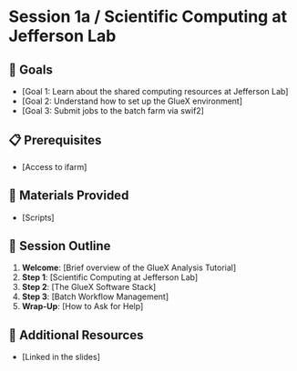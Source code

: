 # Session 1a / Scientific Computing at Jefferson Lab

## :dart: Goals
- [Goal 1: Learn about the shared computing resources at Jefferson Lab]
- [Goal 2: Understand how to set up the GlueX environment]
- [Goal 3: Submit jobs to the batch farm via swif2]

## :clipboard: Prerequisites
- [Access to ifarm]

## :file_folder: Materials Provided
- [Scripts]

## :memo: Session Outline
1. **Welcome**: [Brief overview of the GlueX Analysis Tutorial]
2. **Step 1**: [Scientific Computing at Jefferson Lab]
3. **Step 2**: [The GlueX Software Stack]
4. **Step 3**: [Batch Workflow Management]
5. **Wrap-Up**: [How to Ask for Help]

## :link: Additional Resources
- [Linked in the slides]
